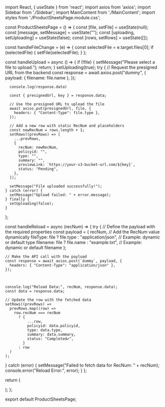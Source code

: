 import React, { useState } from 'react';
import axios from 'axios';
import Sidebar from './Sidebar';
import MainContent from './MainContent';
import styles from './ProductSheetsPage.module.css';

const ProductSheetsPage = () => {
  const [file, setFile] = useState(null);
  const [message, setMessage] = useState("");
  const [uploading, setUploading] = useState(false);
  const [rows, setRows] = useState([]);

  const handleFileChange = (e) => {
    const selectedFile = e.target.files[0];
    if (selectedFile) {
      setFile(selectedFile);
    }
  };

  const handleUpload = async () => {
    if (!file) {
      setMessage("Please select a file to upload.");
      return;
    }
    setUploading(true);
    try {
      // Request the presigned URL from the backend
      const response = await axios.post("dummy", {
        payload: { filename: file.name },
      });
      
      console.log(response.data)

      const { presignedUrl, key } = response.data;

      // Use the presigned URL to upload the file
      await axios.put(presignedUrl, file, {
        headers: { "Content-Type": file.type },
      });

      // Add a new row with static RecNum and placeholders
      const newRecNum = rows.length + 1;
      setRows((prevRows) => [
        ...prevRows,
        {
          recNum: newRecNum,
          policyid: "",
          type: "",
          summary: "",
          previewLink: `https://your-s3-bucket-url.com/${key}`,
          status: "Pending",
        },
      ]);
  
      setMessage("File uploaded successfully!");
    } catch (error) {
      setMessage("Upload failed: " + error.message);
    } finally {
      setUploading(false);
    }
  };

 
const handleReload = async (recNum) => {
  try {
    // Define the payload with the required properties
    const payload = {
      recNum, // Add the RecNum value dynamically
      fileType: file ? file.type : "application/json", // Example: dynamic or default type
      filename: file ? file.name : "example.txt", // Example: dynamic or default filename
    };

    // Make the API call with the payload
    const response = await axios.post(`dummy`, payload, {
      headers: { "Content-Type": "application/json" },
    });
    


    console.log("Reload Data:", recNum, response.data);
    const data = response.data;

    // Update the row with the fetched data
    setRows((prevRows) =>
      prevRows.map((row) =>
        row.recNum === recNum
          ? {
              ...row,
              policyid: data.policyid,
              type: data.type,
              summary: data.summary,
              status: "Completed✔️",
            }
          : row
      )
    );
  } catch (error) {
    setMessage("Failed to fetch data for RecNum: " + recNum);
    console.error("Reload Error:", error);
  }
};

  return (
    <div className={styles.container}>
      <Sidebar onFileChange={handleFileChange} onUpload={handleUpload} uploading={uploading} />
      <MainContent message={message} rows={rows} handleReload={handleReload} />
    </div>
  );
};

export default ProductSheetsPage;

